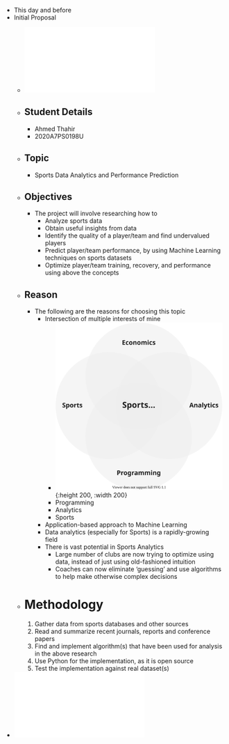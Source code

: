 - This day and before
- Initial Proposal
	- ![Study Project Proposal.pdf](../assets/Study_Project_Proposal_1644868249313_0.pdf)
	- ## Student Details
		- Ahmed Thahir
		- 2020A7PS0198U
	- ## Topic
		- Sports Data Analytics and Performance Prediction
	- ## Objectives
		- The project will involve researching how to
			- Analyze sports data
			- Obtain useful insights from data
			- Identify the quality of a player/team and find undervalued players
			- Predict player/team performance, by using Machine Learning techniques on sports datasets
			- Optimize player/team training, recovery, and performance using above the concepts
	- ## Reason
		- The following are the reasons for choosing this topic
			- Intersection of multiple interests of mine
				- ![venn.svg](../assets/venn_1644868463064_0.svg){:height 200, :width 200}
				- Programming
				- Analytics
				- Sports
			- Application-based approach to Machine Learning
			- Data analytics (especially for Sports) is a rapidly-growing field
			- There is vast potential in Sports Analytics
				- Large number of clubs are now trying to optimize using data, instead of just using old-fashioned intuition
				- Coaches can now eliminate ‘guessing’ and use algorithms to help make otherwise complex decisions
	- # Methodology
	  
	  1. Gather data from sports databases and other sources
	  2. Read and summarize recent journals, reports and conference papers
	  3. Find and implement algorithm(s) that have been used for analysis in the above research
	  4. Use Python for the implementation, as it is open source
	  5. Test the implementation against real dataset(s)
- ![Project Preferences.pdf](../assets/Project_Preferences_1644868263880_0.pdf)